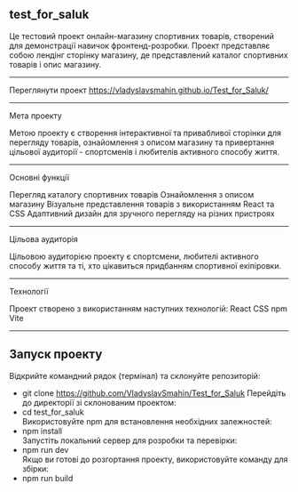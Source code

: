  test_for_saluk
-
Це тестовий проект онлайн-магазину спортивних товарів, створений для демонстрації навичок фронтенд-розробки. Проект представляє собою лендінг сторінку магазину, де представлений каталог спортивних товарів і опис магазину.
***
Переглянути проект
https://vladyslavsmahin.github.io/Test_for_Saluk/
***
Мета проекту

Метою проекту є створення інтерактивної та привабливої сторінки для перегляду товарів, ознайомлення з описом магазину та привертання цільової аудиторії - спортсменів і любителів активного способу життя.
***
Основні функції

Перегляд каталогу спортивних товарів
Ознайомлення з описом магазину
Візуальне представлення товарів з використанням React та CSS
Адаптивний дизайн для зручного перегляду на різних пристроях
***
Цільова аудиторія

Цільовою аудиторією проекту є спортсмени, любителі активного способу життя та ті, хто цікавиться придбанням спортивної екіпіровки.
***
Технології

Проект створено з використанням наступних технологій:
React
CSS
npm
Vite
***
## Запуск проекту
Відкрийте командний рядок (термінал) та склонуйте репозиторій:
+ git clone https://github.com/VladyslavSmahin/Test_for_Saluk
  Перейдіть до директорії зі склонованим проектом:
+ cd test_for_saluk  
Використовуйте npm для встановлення необхідних залежностей:
+ npm install  
  Запустіть локальний сервер для розробки та перевірки:
+ npm run dev  
  Якщо ви готові до розгортання проекту, використовуйте команду для збірки:
+ npm run build

